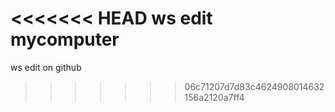 <<<<<<< HEAD
ws edit mycomputer
=======
ws edit on github
>>>>>>> 06c71207d7d83c4624908014632156a2120a7ff4
